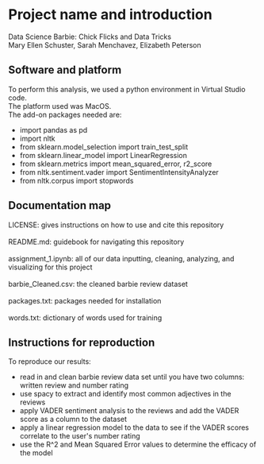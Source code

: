 # Project name and introduction
Data Science Barbie: Chick Flicks and Data Tricks<br>
Mary Ellen Schuster, Sarah Menchavez, Elizabeth Peterson

## Software and platform
To perform this analysis, we used a python environment in Virtual Studio code.<br>
The platform used was MacOS.<br>
The add-on packages needed are: 
- import pandas as pd
- import nltk
- from sklearn.model_selection import train_test_split
- from sklearn.linear_model import LinearRegression
- from sklearn.metrics import mean_squared_error, r2_score
- from nltk.sentiment.vader import SentimentIntensityAnalyzer
- from nltk.corpus import stopwords<br>
## Documentation map
LICENSE: gives instructions on how to use and cite this repository<br>
<br>
README.md: guidebook for navigating this repository<br>
<br>
assignment_1.ipynb: all of our data inputting, cleaning, analyzing, and visualizing for this project<br>
<br>
barbie_Cleaned.csv: the cleaned barbie review dataset<br>
<br>
packages.txt: packages needed for installation<br>
<br>
words.txt: dictionary of words used for training <br>

## Instructions for reproduction
To reproduce our results: <br>
- read in and clean barbie review data set until you have two columns: written review and number rating<br>
- use spacy to extract and identify most common adjectives in the reviews<br>
- apply VADER sentiment analysis to the reviews and add the VADER score as a column to the dataset<br>
- apply a linear regression model to the data to see if the VADER scores correlate to the user's number rating<br>
- use the R^2 and Mean Squared Error values to determine the efficacy of the model <br>
